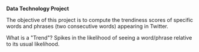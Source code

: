 **Data Technology Project**

The objective of this project is to compute the trendiness scores of specific words and phrases (two consecutive words) appearing in Twitter.

What is a "Trend"?
Spikes in the likelihood of seeing a word/phrase relative to its usual likelihood.

